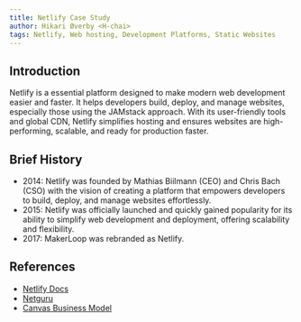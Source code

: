 ```yaml
---
title: Netlify Case Study
author: Hikari Øverby <H-chai>
tags: Netlify, Web hosting, Development Platforms, Static Websites
---
```


## Introduction

Netlify is a essential platform designed to make modern web development easier and faster. It helps developers build, deploy, and manage websites, especially those using the JAMstack approach. With its user-friendly tools and global CDN, Netlify simplifies hosting and ensures websites are high-performing, scalable, and ready for production faster.

## Brief History

- 2014: Netlify was founded by Mathias Biilmann (CEO) and Chris Bach (CSO) with the vision of creating a platform that empowers developers to build, deploy, and manage websites effortlessly.
- 2015: Netlify was officially launched and quickly gained popularity for its ability to simplify web development and deployment, offering scalability and flexibility.
- 2017: MakerLoop was rebranded as Netlify.

## References

- [Netlify Docs](https://docs.netlify.com/platform/what-is-netlify/)
- [Netguru](https://www.netguru.com/blog/what-is-netlify)
- [Canvas Business Model](https://canvasbusinessmodel.com/blogs/brief-history/netlify-brief-history)
